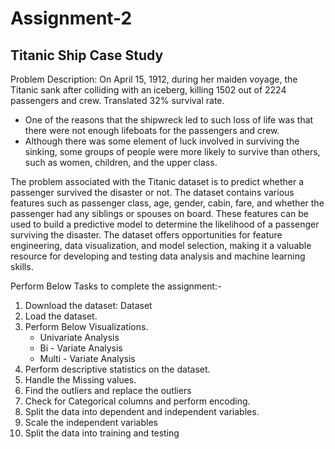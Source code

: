 # Assignment-2
## Titanic Ship Case Study

Problem Description: On April 15, 1912, during her maiden voyage, the Titanic sank after colliding 
with an iceberg, killing 1502 out of 2224 passengers and crew. Translated 32% survival rate.
* One of the reasons that the shipwreck led to such loss of life was that there were not 
enough lifeboats for the passengers and crew.
* Although there was some element of luck involved in surviving the sinking, some groups of 
people were more likely to survive than others, such as women, children, and the upper class.

The problem associated with the Titanic dataset is to predict whether a passenger survived the 
disaster or not. The dataset contains various features such as passenger class, age, gender, 
cabin, fare, and whether the passenger had any siblings or spouses on board. These features can 
be used to build a predictive model to determine the likelihood of a passenger surviving the 
disaster. The dataset offers opportunities for feature engineering, data visualization, and model 
selection, making it a valuable resource for developing and testing data analysis and machine 
learning skills.

Perform Below Tasks to complete the assignment:-
1. Download the dataset: Dataset
2. Load the dataset.
3. Perform Below Visualizations.
   * Univariate Analysis
   * Bi - Variate Analysis
   * Multi - Variate Analysis
4. Perform descriptive statistics on the dataset.
5. Handle the Missing values.
6. Find the outliers and replace the outliers
7. Check for Categorical columns and perform encoding.
8. Split the data into dependent and independent variables.
9. Scale the independent variables
10. Split the data into training and testing
